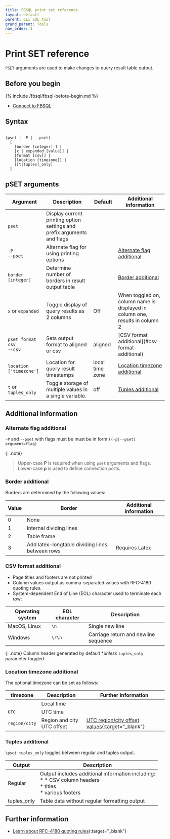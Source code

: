 ```yaml
---
title: FBSQL print set reference
layout: default
parent: CLI SQL tool
grand_parent: Tools
nav_order: 1
---
```


# Print SET reference

`PSET` arguments are used to make changes to query result table output.

## Before you begin

{% include /fbsql/fbsql-before-begin.md %}
* [Connect to FBSQL](/docs/tools/fbsql/fbsql-connect)

## Syntax

```

(pset | -P | --pset)
  [
    [border [integer] ] |
    [x | expanded [value]] |
    [format [csv]] |
    [location [timezone]] |
    [[t|tuples]_only]
  ]
```

## pSET arguments

| Argument | Description | Default | Additional information |
|---|---|---|---|
| `pset` | Display current printing option settings and prefix arguments and flags |  |  |
| `-P`<br/>`--pset` | Alternate flag for using printing options |  | [Alternate flag additional](#alternate-flag-additional) |
| `border [integer]` | Determine number of borders in result output table |  | [Border additional](#border-additional) |
| `x` or `expanded` | Toggle display of query results as 2 columns | Off | When toggled on, column name is displayed in column one, results in column 2 |
| `pset format csv`<br/> `--csv` | Sets output format to aligned or csv | aligned | [CSV format additional](#csv format-additional) |
| `location ['timezone']` | Location for query result timestamps | local time zone | [Location timezone additional ](#location-timezone-additional)
| `t` or `tuples_only` | Toggle storage of multiple values in a single variable. | off | [Tuples additional](#tuples-additional) |

## Additional information

### Alternate flag additional

`-P` and `--pset` with flags must be must be in form `((-p|--pset) argument=flag)`

{: .note}
>Upper-case **P** is required when using `pset` arguments and flags.
>Lower-case **p** is used to define connection ports.

### Border additional

Borders are determined by the following values:

| Value | Border | Additional information |
|---|---|---|
| 0 | None |  |
| 1 | Internal dividing lines |  |
| 2 | Table frame |  |
| 3 | Add latex-longtable dividing lines between rows | Requires Latex |

### CSV format additional

* Page titles and footers are not printed
* Column values output as comma-separated values with RFC-4180 quoting rules.
* System-dependent End of Line (EOL) character used to terminate each row:

| Operating system | EOL character | Description |
|---|---|---|
| MacOS, Linux | `\n` | Single new line |
| Windows | `\r\n` | Carriage return and newline sequence |

{: .note}
Column header generated by default **unless* `tuples_only` parameter toggled

### Location timezone additional

The optional timezone can be set as follows:

| timezone | Description | Further information |
|---|---|---|
| <none> | Local time |  |
| `UTC` | UTC time |
| `region/city` | Region and city UTC offset | [UTC region/city offset values](https://en.wikipedia.org/wiki/List_of_tz_database_time_zones){:target="_blank"}

### Tuples additional

`\pset tuples_only` toggles between regular and tuples output.

| Output | Description |
|---|---|
| Regular | Output includes additional information including:<br/>* * CSV column headers<br/>* titles<br/>* various footers |
| tuples_only | Table data without regular formatting output |

## Further information

* [Learn about RFC-4180 quoting rules](https://www.rfc-editor.org/rfc/rfc4180){:target="_blank"}
